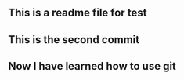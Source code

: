 ## This is a readme file for test

## This is the second commit

## Now I have learned how to use git
